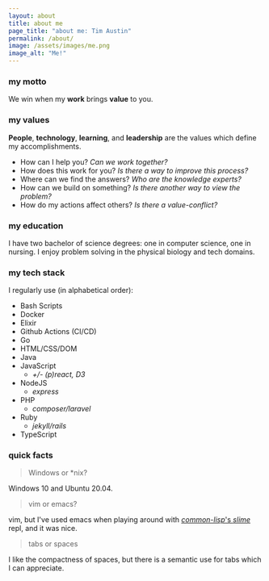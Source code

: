 ```yaml
---
layout: about
title: about me
page_title: "about me: Tim Austin"
permalink: /about/
image: /assets/images/me.png
image_alt: "Me!"
---
```


### **my motto**

We win when my **work** brings **value** to you.

### **my values**

**People**, **technology**, **learning**, and **leadership** are the values which define my accomplishments.

- How can I help you? _Can we work together?_
- How does this work for you? _Is there a way to improve this process?_
- Where can we find the answers? _Who are the knowledge experts?_
- How can we build on something? _Is there another way to view the problem?_
- How do my actions affect others? _Is there a value-conflict?_

### **my education**

I have two bachelor of science degrees: one in computer science, one in nursing. I enjoy problem solving in the physical biology and tech domains.

### **my tech stack**

I regularly use (in alphabetical order):

- Bash Scripts
- Docker
- Elixir
- Github Actions (CI/CD)
- Go
- HTML/CSS/DOM
- Java
- JavaScript
  - _+/- (p)react, D3_
- NodeJS
  - _express_
- PHP
  - _composer/laravel_
- Ruby
  - _jekyll/rails_
- TypeScript

### quick facts

> Windows or \*nix?

Windows 10 and Ubuntu 20.04.

> vim or emacs?

vim, but I've used emacs when playing around with [_common-lisp_'s _slime_](https://common-lisp.net/project/slime/) repl, and it was nice.

> tabs or spaces

I like the compactness of spaces, but there is a semantic use for tabs which I can appreciate.
